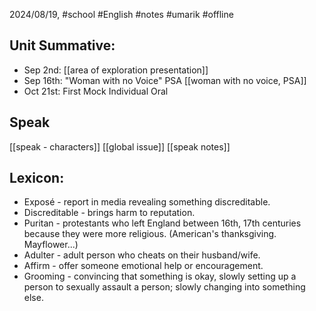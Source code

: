 2024/08/19, #school #English #notes #umarik #offline 
## Unit Summative:
- Sep 2nd: [[area of exploration presentation]]
- Sep 16th: "Woman with no Voice" PSA  [[woman with no voice, PSA]]
- Oct 21st: First Mock Individual Oral
## Speak
[[speak - characters]]
[[global issue]]
[[speak notes]]
## Lexicon:
- Exposé - report in media revealing something discreditable.
- Discreditable - brings harm to reputation.
- Puritan - protestants who left England between 16th, 17th centuries because they were more religious. (American's thanksgiving. Mayflower...)
- Adulter - adult person who cheats on their husband/wife.
- Affirm - offer someone emotional help or encouragement.
- Grooming - convincing that something is okay, slowly setting up a person to sexually assault a person; slowly changing into something else.